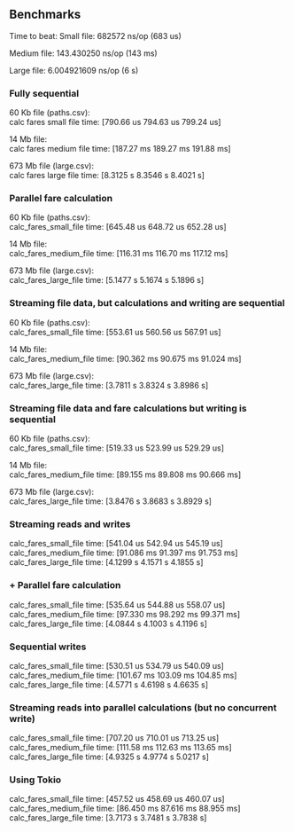 ## Benchmarks

Time to beat:
Small file:
682572 ns/op (683 us)

Medium file:
143.430250 ns/op (143 ms)

Large file:
6.004921609 ns/op (6 s)

### Fully sequential

60 Kb file (paths.csv):  
calc fares small file   time:   [790.66 us 794.63 us 799.24 us]

14 Mb file:  
calc fares medium file  time:   [187.27 ms 189.27 ms 191.88 ms]

673 Mb file (large.csv):  
calc fares large file   time:   [8.3125 s 8.3546 s 8.4021 s]

### Parallel fare calculation

60 Kb file (paths.csv):  
calc_fares_small_file   time:   [645.48 us 648.72 us 652.28 us]

14 Mb file:  
calc_fares_medium_file  time:   [116.31 ms 116.70 ms 117.12 ms]

673 Mb file (large.csv):  
calc_fares_large_file   time:   [5.1477 s 5.1674 s 5.1896 s]

### Streaming file data, but calculations and writing are sequential

60 Kb file (paths.csv):  
calc_fares_small_file   time:   [553.61 us 560.56 us 567.91 us]

14 Mb file:  
calc_fares_medium_file  time:   [90.362 ms 90.675 ms 91.024 ms]

673 Mb file (large.csv):  
calc_fares_large_file   time:   [3.7811 s 3.8324 s 3.8986 s]

### Streaming file data and fare calculations but writing is sequential

60 Kb file (paths.csv):  
calc_fares_small_file   time:   [519.33 us 523.99 us 529.29 us]

14 Mb file:  
calc_fares_medium_file  time:   [89.155 ms 89.808 ms 90.666 ms]

673 Mb file (large.csv):  
calc_fares_large_file   time:   [3.8476 s 3.8683 s 3.8929 s]

### Streaming reads and writes

calc_fares_small_file   time:   [541.04 us 542.94 us 545.19 us]
calc_fares_medium_file  time:   [91.086 ms 91.397 ms 91.753 ms]
calc_fares_large_file   time:   [4.1299 s 4.1571 s 4.1855 s]

### + Parallel fare calculation

calc_fares_small_file   time:   [535.64 us 544.88 us 558.07 us]
calc_fares_medium_file  time:   [97.330 ms 98.292 ms 99.371 ms]
calc_fares_large_file   time:   [4.0844 s 4.1003 s 4.1196 s]

### Sequential writes

calc_fares_small_file   time:   [530.51 us 534.79 us 540.09 us]  
calc_fares_medium_file  time:   [101.67 ms 103.09 ms 104.85 ms]  
calc_fares_large_file   time:   [4.5771 s 4.6198 s 4.6635 s]  

### Streaming reads into parallel calculations (but no concurrent write)

calc_fares_small_file   time:   [707.20 us 710.01 us 713.25 us]  
calc_fares_medium_file  time:   [111.58 ms 112.63 ms 113.65 ms]  
calc_fares_large_file   time:   [4.9325 s 4.9774 s 5.0217 s]  

### Using Tokio

calc_fares_small_file   time:   [457.52 us 458.69 us 460.07 us]  
calc_fares_medium_file  time:   [86.450 ms 87.616 ms 88.955 ms]  
calc_fares_large_file   time:   [3.7173 s 3.7481 s 3.7838 s]  
